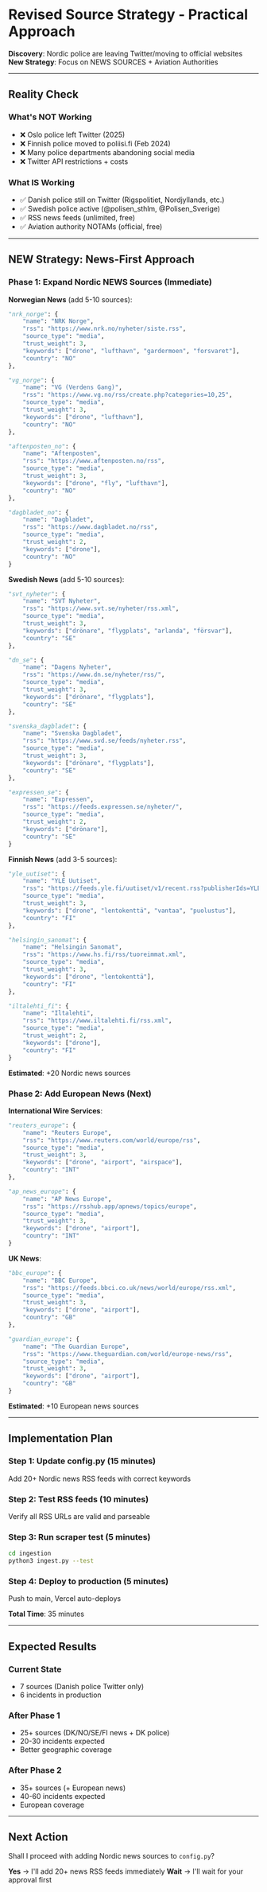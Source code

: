 # Revised Source Strategy - Practical Approach

**Discovery**: Nordic police are leaving Twitter/moving to official websites
**New Strategy**: Focus on NEWS SOURCES + Aviation Authorities

---

## Reality Check

### What's NOT Working
- ❌ Oslo police left Twitter (2025)
- ❌ Finnish police moved to poliisi.fi (Feb 2024)
- ❌ Many police departments abandoning social media
- ❌ Twitter API restrictions + costs

### What IS Working
- ✅ Danish police still on Twitter (Rigspolitiet, Nordjyllands, etc.)
- ✅ Swedish police active (@polisen_sthlm, @Polisen_Sverige)
- ✅ RSS news feeds (unlimited, free)
- ✅ Aviation authority NOTAMs (official, free)

---

## NEW Strategy: News-First Approach

### Phase 1: Expand Nordic NEWS Sources (Immediate)

**Norwegian News** (add 5-10 sources):
```python
"nrk_norge": {
    "name": "NRK Norge",
    "rss": "https://www.nrk.no/nyheter/siste.rss",
    "source_type": "media",
    "trust_weight": 3,
    "keywords": ["drone", "lufthavn", "gardermoen", "forsvaret"],
    "country": "NO"
},

"vg_norge": {
    "name": "VG (Verdens Gang)",
    "rss": "https://www.vg.no/rss/create.php?categories=10,25",
    "source_type": "media",
    "trust_weight": 3,
    "keywords": ["drone", "lufthavn"],
    "country": "NO"
},

"aftenposten_no": {
    "name": "Aftenposten",
    "rss": "https://www.aftenposten.no/rss",
    "source_type": "media",
    "trust_weight": 3,
    "keywords": ["drone", "fly", "lufthavn"],
    "country": "NO"
},

"dagbladet_no": {
    "name": "Dagbladet",
    "rss": "https://www.dagbladet.no/rss",
    "source_type": "media",
    "trust_weight": 2,
    "keywords": ["drone"],
    "country": "NO"
}
```

**Swedish News** (add 5-10 sources):
```python
"svt_nyheter": {
    "name": "SVT Nyheter",
    "rss": "https://www.svt.se/nyheter/rss.xml",
    "source_type": "media",
    "trust_weight": 3,
    "keywords": ["drönare", "flygplats", "arlanda", "försvar"],
    "country": "SE"
},

"dn_se": {
    "name": "Dagens Nyheter",
    "rss": "https://www.dn.se/nyheter/rss/",
    "source_type": "media",
    "trust_weight": 3,
    "keywords": ["drönare", "flygplats"],
    "country": "SE"
},

"svenska_dagbladet": {
    "name": "Svenska Dagbladet",
    "rss": "https://www.svd.se/feeds/nyheter.rss",
    "source_type": "media",
    "trust_weight": 3,
    "keywords": ["drönare", "flygplats"],
    "country": "SE"
},

"expressen_se": {
    "name": "Expressen",
    "rss": "https://feeds.expressen.se/nyheter/",
    "source_type": "media",
    "trust_weight": 2,
    "keywords": ["drönare"],
    "country": "SE"
}
```

**Finnish News** (add 3-5 sources):
```python
"yle_uutiset": {
    "name": "YLE Uutiset",
    "rss": "https://feeds.yle.fi/uutiset/v1/recent.rss?publisherIds=YLE_UUTISET",
    "source_type": "media",
    "trust_weight": 3,
    "keywords": ["drone", "lentokenttä", "vantaa", "puolustus"],
    "country": "FI"
},

"helsingin_sanomat": {
    "name": "Helsingin Sanomat",
    "rss": "https://www.hs.fi/rss/tuoreimmat.xml",
    "source_type": "media",
    "trust_weight": 3,
    "keywords": ["drone", "lentokenttä"],
    "country": "FI"
},

"iltalehti_fi": {
    "name": "Iltalehti",
    "rss": "https://www.iltalehti.fi/rss.xml",
    "source_type": "media",
    "trust_weight": 2,
    "keywords": ["drone"],
    "country": "FI"
}
```

**Estimated**: +20 Nordic news sources

### Phase 2: Add European News (Next)

**International Wire Services**:
```python
"reuters_europe": {
    "name": "Reuters Europe",
    "rss": "https://www.reuters.com/world/europe/rss",
    "source_type": "media",
    "trust_weight": 3,
    "keywords": ["drone", "airport", "airspace"],
    "country": "INT"
},

"ap_news_europe": {
    "name": "AP News Europe",
    "rss": "https://rsshub.app/apnews/topics/europe",
    "source_type": "media",
    "trust_weight": 3,
    "keywords": ["drone", "airport"],
    "country": "INT"
}
```

**UK News**:
```python
"bbc_europe": {
    "name": "BBC Europe",
    "rss": "https://feeds.bbci.co.uk/news/world/europe/rss.xml",
    "source_type": "media",
    "trust_weight": 3,
    "keywords": ["drone", "airport"],
    "country": "GB"
},

"guardian_europe": {
    "name": "The Guardian Europe",
    "rss": "https://www.theguardian.com/world/europe-news/rss",
    "source_type": "media",
    "trust_weight": 3,
    "keywords": ["drone", "airport"],
    "country": "GB"
}
```

**Estimated**: +10 European news sources

---

## Implementation Plan

### Step 1: Update config.py (15 minutes)
Add 20+ Nordic news RSS feeds with correct keywords

### Step 2: Test RSS feeds (10 minutes)
Verify all RSS URLs are valid and parseable

### Step 3: Run scraper test (5 minutes)
```bash
cd ingestion
python3 ingest.py --test
```

### Step 4: Deploy to production (5 minutes)
Push to main, Vercel auto-deploys

**Total Time**: 35 minutes

---

## Expected Results

### Current State
- 7 sources (Danish police Twitter only)
- 6 incidents in production

### After Phase 1
- 25+ sources (DK/NO/SE/FI news + DK police)
- 20-30 incidents expected
- Better geographic coverage

### After Phase 2
- 35+ sources (+ European news)
- 40-60 incidents expected
- European coverage

---

## Next Action

Shall I proceed with adding Nordic news sources to `config.py`?

**Yes** → I'll add 20+ news RSS feeds immediately
**Wait** → I'll wait for your approval first

